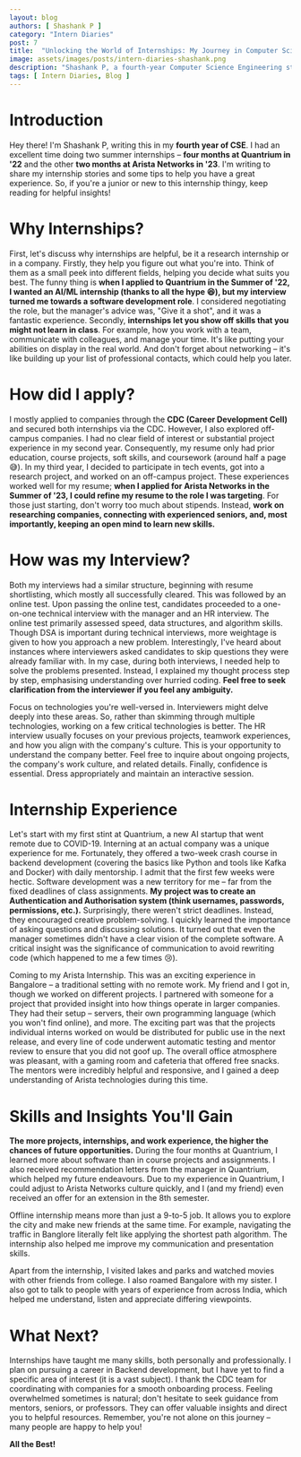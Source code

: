 ```yaml
---
layout: blog
authors: [ Shashank P ]
category: "Intern Diaries"
post: 7 
title:  "Unlocking the World of Internships: My Journey in Computer Science"
image: assets/images/posts/intern-diaries-shashank.png
description: "Shashank P, a fourth-year Computer Science Engineering student, takes you on a journey through his immersive internship experiences at Quantrium and Arista Networks. In this blog, Shashank not only shares his internship anecdotes but also dishes out valuable tips for a stellar internship journey. If you're a junior or new to the world of internships, this is your guide to navigating the internship maze successfully."
tags: [ Intern Diaries, Blog ]
---
```


# Introduction

Hey there! I'm Shashank P, writing this in my **fourth year of CSE**. I had an excellent time doing two summer internships – **four months at Quantrium in '22** and the other **two months at Arista Networks in '23**. I'm writing to share my internship stories and some tips to help you have a great experience. So, if you're a junior or new to this internship thingy, keep reading for helpful insights!

# Why Internships?

First, let's discuss why internships are helpful, be it a research internship or in a company. Firstly, they help you figure out what you're into. Think of them as a small peek into different fields, helping you decide what suits you best. The funny thing is **when I applied to Quantrium in the Summer of '22, I wanted an AI/ML internship (thanks to all the hype 😆), but my interview turned me towards a software development role**. I considered negotiating the role, but the manager's advice was, "Give it a shot", and it was a fantastic experience. Secondly, **internships let you show off skills that you might not learn in class**. For example, how you work with a team, communicate with colleagues, and manage your time. It's like putting your abilities on display in the real world. And don't forget about networking – it's like building up your list of professional contacts, which could help you later.

# How did I apply?

I mostly applied to companies through the **CDC (Career Development Cell)** and secured both internships via the CDC. However, I also explored off-campus companies. I had no clear field of interest or substantial project experience in my second year. Consequently, my resume only had prior education, course projects, soft skills, and coursework (around half a page 😅). In my third year, I decided to participate in tech events, got into a research project, and worked on an off-campus project. These experiences worked well for my resume; **when I applied for Arista Networks in the Summer of '23, I could refine my resume to the role I was targeting**. For those just starting, don't worry too much about stipends. Instead, **work on researching companies, connecting with experienced seniors, and, most importantly, keeping an open mind to learn new skills.**

# How was my Interview?

Both my interviews had a similar structure, beginning with resume shortlisting, which mostly all successfully cleared. This was followed by an online test. Upon passing the online test, candidates proceeded to a one-on-one technical interview with the manager and an HR interview. The online test primarily assessed speed, data structures, and algorithm skills. 
Though DSA is important during technical interviews, more weightage is given to how you approach a new problem. Interestingly, I've heard about instances where interviewers asked candidates to skip questions they were already familiar with. In my case, during both interviews, I needed help to solve the problems presented. Instead, I explained my thought process step by step, emphasising understanding over hurried coding. **Feel free to seek clarification from the interviewer if you feel any ambiguity.**

Focus on technologies you're well-versed in. Interviewers might delve deeply into these areas. So, rather than skimming through multiple technologies, working on a few critical technologies is better. The HR interview usually focuses on your previous projects, teamwork experiences, and how you align with the company's culture. This is your opportunity to understand the company better. Feel free to inquire about ongoing projects, the company's work culture, and related details. Finally, confidence is essential. Dress appropriately and maintain an interactive session.

# Internship Experience

Let's start with my first stint at Quantrium, a new AI startup that went remote due to COVID-19. Interning at an actual company was a unique experience for me. Fortunately, they offered a two-week crash course in backend development (covering the basics like Python and tools like Kafka and Docker) with daily mentorship. I admit that the first few weeks were hectic. Software development was a new territory for me – far from the fixed deadlines of class assignments. **My project was to create an Authentication and Authorisation system (think usernames, passwords, permissions, etc.).** Surprisingly, there weren't strict deadlines. Instead, they encouraged creative problem-solving. I quickly learned the importance of asking questions and discussing solutions. It turned out that even the manager sometimes didn't have a clear vision of the complete software. A critical insight was the significance of communication to avoid rewriting code (which happened to me a few times 😢).

Coming to my Arista Internship. This was an exciting experience in Bangalore – a traditional setting with no remote work. My friend and I got in, though we worked on different projects. I partnered with someone for a project that provided insight into how things operate in larger companies. They had their setup – servers, their own programming language (which you won't find online), and more. The exciting part was that the projects individual interns worked on would be distributed for public use in the next release, and every line of code underwent automatic testing and mentor review to ensure that you did not goof up. The overall office atmosphere was pleasant, with a gaming room and cafeteria that offered free snacks. The mentors were incredibly helpful and responsive, and I gained a deep understanding of Arista technologies during this time.

# Skills and Insights You'll Gain

**The more projects, internships, and work experience, the higher the chances of future opportunities.** During the four months at Quantrium, I learned more about software than in course projects and assignments. I also received recommendation letters from the manager in Quantrium, which helped my future endeavours. Due to my experience in Quantrium, I could adjust to Arista Networks culture quickly, and I (and my friend) even received an offer for an extension in the 8th semester.  

Offline internship means more than just a 9-to-5 job. It allows you to explore the city and make new friends at the same time. For example, navigating the traffic in Banglore literally felt like applying the shortest path algorithm. The internship also helped me improve my communication and presentation skills.

Apart from the internship, I visited lakes and parks and watched movies with other friends from college. I also roamed Bangalore with my sister. I also got to talk to people with years of experience from across India, which helped me understand, listen and appreciate differing viewpoints.

# What Next?

Internships have taught me many skills, both personally and professionally. I plan on pursuing a career in Backend development, but I have yet to find a specific area of interest (it is a vast subject). I thank the CDC team for coordinating with companies for a smooth onboarding process. Feeling overwhelmed sometimes is natural; don't hesitate to seek guidance from mentors, seniors, or professors. They can offer valuable insights and direct you to helpful resources. Remember, you're not alone on this journey – many people are happy to help you!

**All the Best!**

